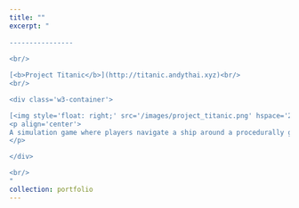 ```yaml
---
title: ""
excerpt: "  
  
----------------
  
<br/>

[<b>Project Titanic</b>](http://titanic.andythai.xyz)<br/>
<br/>

<div class='w3-container'>

[<img style='float: right;' src='/images/project_titanic.png' hspace='20'>](http://titanic.andythai.xyz)
<p align='center'>
A simulation game where players navigate a ship around a procedurally generated naval terrain. Features a rendering engine programmed from scratch with bounding boxes, collision detection, procedural terrain, particle effects, and simple animation.
</p>

</div>

<br/>
"
collection: portfolio
---
```

